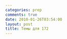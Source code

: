 ```yaml
---
categories: prep
comments: true
date: 2010-01-26T03:54:00
layout: post
title: Темы для 172
---
```


